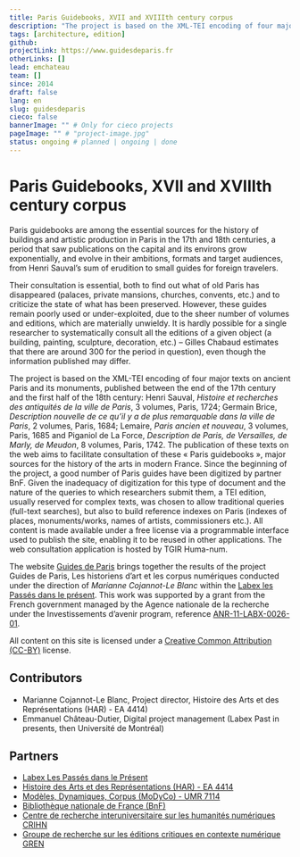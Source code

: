 ```yaml
---
title: Paris Guidebooks, XVII and XVIIIth century corpus
description: "The project is based on the XML-TEI encoding of four major texts on ancient Paris and its monuments, published between the end of the 17th century and the first half of the 18th century."
tags: [architecture, edition]
github:
projectLink: https://www.guidesdeparis.fr
otherLinks: []
lead: emchateau
team: []
since: 2014
draft: false
lang: en
slug: guidesdeparis
cieco: false
bannerImage: "" # Only for cieco projects
pageImage: "" # "project-image.jpg"
status: ongoing # planned | ongoing | done
---
```


# Paris Guidebooks, XVII and XVIIIth century corpus

<!-- project description -->

Paris guidebooks are among the essential sources for the history of buildings and artistic production in Paris in the 17th and 18th centuries, a period that saw publications on the capital and its environs grow exponentially, and evolve in their ambitions, formats and target audiences, from Henri Sauval’s sum of erudition to small guides for foreign travelers.

Their consultation is essential, both to find out what of old Paris has disappeared (palaces, private mansions, churches, convents, etc.) and to criticize the state of what has been preserved. However, these guides remain poorly used or under-exploited, due to the sheer number of volumes and editions, which are materially unwieldy. It is hardly possible for a single researcher to systematically consult all the editions of a given object (a building, painting, sculpture, decoration, etc.) – Gilles Chabaud estimates that there are around 300 for the period in question), even though the information published may differ.

The project is based on the XML-TEI encoding of four major texts on ancient Paris and its monuments, published between the end of the 17th century and the first half of the 18th century: Henri Sauval, _Histoire et recherches des antiquités de la ville de Paris_, 3 volumes, Paris, 1724; Germain Brice, _Description nouvelle de ce qu’il y a de plus remarquable dans la ville de Paris_, 2 volumes, Paris, 1684; Lemaire, _Paris ancien et nouveau_, 3 volumes, Paris, 1685 and Piganiol de La Force, _Description de Paris, de Versailles, de Marly, de Meudon_, 8 volumes, Paris, 1742. The publication of these texts on the web aims to facilitate consultation of these « Paris guidebooks », major sources for the history of the arts in modern France. Since the beginning of the project, a good number of Paris guides have been digitized by partner BnF. Given the inadequacy of digitization for this type of document and the nature of the queries to which researchers submit them, a TEI edition, usually reserved for complex texts, was chosen to allow traditional queries (full-text searches), but also to build reference indexes on Paris (indexes of places, monuments/works, names of artists, commissioners etc.). All content is made available under a free license via a programmable interface used to publish the site, enabling it to be reused in other applications. The web consultation application is hosted by TGIR Huma-num.

The website [Guides de Paris](https://www.guidesdeparis.fr) brings together the results of the project Guides de Paris, Les historiens d’art et les corpus numériques conducted under the direction of _Marianne Cojannot-Le Blanc_ within the [Labex les Passés dans le présent](http://passes-present.eu/). This work was supported by a grant from the French government managed by the Agence nationale de la recherche under the Investissements d’avenir program, reference [ANR-11-LABX-0026-01](https://anr.fr/ProjetIA-11-LABX-0026).

All content on this site is licensed under a [Creative Common Attribution (CC-BY)](https://creativecommons.org/licenses/by/4.0/) license.

## Contributors

- Marianne Cojannot-Le Blanc, Project director, Histoire des Arts et des Représentations (HAR) - EA 4414)
- Emmanuel Château-Dutier, Digital project management (Labex Past in presents, then Université de Montréal)

## Partners

- [Labex Les Passés dans le Présent](http://passes-present.eu)
- [Histoire des Arts et des Représentations (HAR) - EA 4414](https://har.parisnanterre.fr)
- [Modèles, Dynamiques, Corpus (MoDyCo) - UMR 7114](https://www.modyco.fr)
- [Bibliothèque nationale de France (BnF)](https://www.bnf.fr)
- [Centre de recherche interuniversitaire sur les humanités numériques CRIHN](https://www.crihn.org/)
- [Groupe de recherche sur les éditions critiques en contexte numérique GREN](https://gren.openum.ca)

<!--publications, expos, articles, conférences-->

<!-- copy this to start a new yaml frontmatter
title:
description:
tags: []
link:
lead:
team: []
since:
draft: true
lang:
slug:
-->
